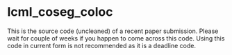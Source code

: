# Icml_coseg_coloc

This is the source code (uncleaned) of a recent paper submission. Please wait for couple of weeks if you happen to come across this code. Using this code in current form is not recommended as it is a deadline code.

